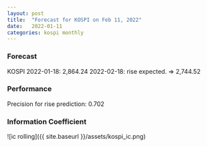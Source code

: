 ```yaml
---
layout: post
title:  "Forecast for KOSPI on Feb 11, 2022"
date:   2022-01-11
categories: kospi monthly
---
```


### Forecast
KOSPI 
2022-01-18: 2,864.24 
2022-02-18: rise expected. => 2,744.52

### Performance
Precision for rise prediction: 0.702

### Information Coefficient
![ic rolling]({{ site.baseurl }}/assets/kospi_ic.png)
